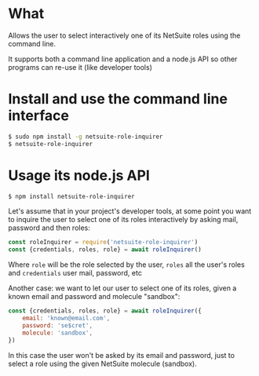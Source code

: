 # What

Allows the user to select interactively one of its NetSuite roles using the command line. 

It supports both a command line application and a node.js API so other programs can re-use it (like developer tools)

# Install and use the command line interface

```sh
$ sudo npm install -g netsuite-role-inquirer
$ netsuite-role-inquirer
```

# Usage its node.js API

```sh
$ npm install netsuite-role-inquirer
```

Let's assume that in your project's developer tools, at some point you want to inquire the user to select one of its roles interactively by asking mail, password and then roles:

```javascript
const roleInquirer = require('netsuite-role-inquirer')
const {credentials, roles, role} = await roleInquirer()
```

Where `role` will be the role selected by the user, `roles` all the user's roles and `credentials` user mail, password, etc

Another case: we want to let our user to select one of its roles, given a known email and password and molecule "sandbox": 

```javascript
const {credentials, roles, role} = await roleInquirer({
    email: 'known@email.com', 
    password: 'se$cret', 
    molecule: 'sandbox',
})
```

In this case the user won't be asked by its email and password, just to select a role using the given NetSuite molecule (sandbox).